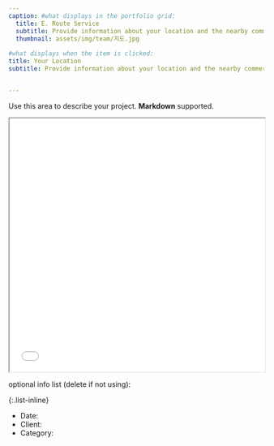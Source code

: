 ```yaml
---
caption: #what displays in the portfolio grid:
  title: E. Route Service
  subtitle: Provide information about your location and the nearby commercial district.
  thumbnail: assets/img/team/지도.jpg
  
#what displays when the item is clicked:
title: Your Location
subtitle: Provide information about your location and the nearby commercial district.


---
```

Use this area to describe your project. **Markdown** supported.

<iframe src="/assets/route.html" width="100%" height="500px"></iframe>

optional info list (delete if not using):

{:.list-inline} 
- Date: 
- Client: 
- Category: 
